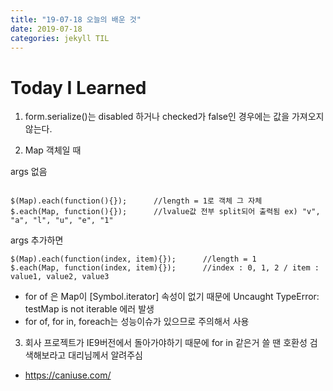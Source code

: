 ```yaml
---
title: "19-07-18 오늘의 배운 것"
date: 2019-07-18 
categories: jekyll TIL
---
```

# Today I Learned  

1. form.serialize()는 disabled 하거나 checked가 false인 경우에는 값을 가져오지 않는다.  

2. Map 객체일 때   

args 없음  
<pre><code>
$(Map).each(function(){});      //length = 1로 객체 그 자체  
$.each(Map, function(){});      //lvalue값 전부 split되어 출력됨 ex) "v", "a", "l", "u", "e", "1"  </code></pre>  

args 추가하면 
<pre><code>$(Map).each(function(index, item){});      //length = 1  
$.each(Map, function(index, item){});      //index : 0, 1, 2 / item : value1, value2, value3  
</code></pre>

* for of 은 Map이 [Symbol.iterator] 속성이 없기 때문에 Uncaught TypeError: testMap is not iterable 에러 발생  
* for of, for in, foreach는 성능이슈가 있으므로 주의해서 사용  



3. 회사 프로젝트가 IE9버전에서 돌아가야하기 때문에 for in 같은거 쓸 땐 호환성 검색해보라고 대리님께서 알려주심  
* https://caniuse.com/
